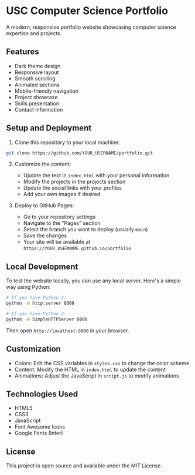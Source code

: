 # USC Computer Science Portfolio

A modern, responsive portfolio website showcasing computer science expertise and projects.

## Features

- Dark theme design
- Responsive layout
- Smooth scrolling
- Animated sections
- Mobile-friendly navigation
- Project showcase
- Skills presentation
- Contact information

## Setup and Deployment

1. Clone this repository to your local machine:
```bash
git clone https://github.com/YOUR_USERNAME/portfolio.git
```

2. Customize the content:
   - Update the text in `index.html` with your personal information
   - Modify the projects in the projects section
   - Update the social links with your profiles
   - Add your own images if desired

3. Deploy to GitHub Pages:
   - Go to your repository settings
   - Navigate to the "Pages" section
   - Select the branch you want to deploy (usually `main`)
   - Save the changes
   - Your site will be available at `https://YOUR_USERNAME.github.io/portfolio`

## Local Development

To test the website locally, you can use any local server. Here's a simple way using Python:

```bash
# If you have Python 3:
python -m http.server 8000

# If you have Python 2:
python -m SimpleHTTPServer 8000
```

Then open `http://localhost:8000` in your browser.

## Customization

- Colors: Edit the CSS variables in `styles.css` to change the color scheme
- Content: Modify the HTML in `index.html` to update the content
- Animations: Adjust the JavaScript in `script.js` to modify animations

## Technologies Used

- HTML5
- CSS3
- JavaScript
- Font Awesome Icons
- Google Fonts (Inter)

## License

This project is open source and available under the MIT License. 
